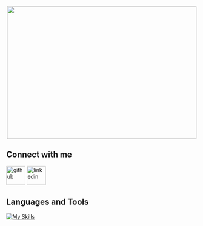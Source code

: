 <!-- <img src="https://readme-typing-svg.demolab.com/?lines=Hi%20I'm%20%20Aaryaveer;Learning%20Flutter%20Currently...;&font=Fira%20Code&width=440&height=45&color=FF7830&vCenter=true&pause=1000&size=25" /> -->
<!--![Code Coding GIF - Code Coding Programming - Discover   Share GIFs](https://github.com/AKR-2803/AKR-2803/assets/109909231/c5dd19ee-5d3d-4e2a-9f54-75a50bb3f0a3) -->
<div align="center">
  <kbd>
    <img src="https://github.com/AKR-2803/AKR-2803/assets/109909231/c5dd19ee-5d3d-4e2a-9f54-75a50bb3f0a3" width="500" height = "350">
  </kbd>
</div>


<!--[![Typing SVG](https://readme-typing-svg.demolab.com?font=Jost&weight=500&size=28&duration=2000&pause=1500&color=F79923&background=FFFFFF00&width=435&lines=Hi+I'm+Aaryaveer;Learning+Flutter+currently...)](https://git.io/typing-svg)-->

<!-- ## Hi! 👋, I'm Aaryaveer
#### Learning...-->

## Connect with me

<!-- [![Github](https://img.shields.io/badge/-Github-000?style=flat&logo=Github&logoColor=white)](https://github.com/AKR-2803) -->
[<img src='https://user-images.githubusercontent.com/71997730/170814881-8ab0d779-9c46-4c8d-a25c-579ee588a217.svg' alt='github' width="50" height="50">](https://github.com/AKR-2803)
[<img src='https://user-images.githubusercontent.com/71997730/170814994-b005073a-0a36-4ff3-a79b-9a044473aa15.svg' alt='linkedin' width="50" height="50">](https://www.linkedin.com/in/aaryaveer-rajput)
## Languages and Tools



[![My Skills](https://skillicons.dev/icons?i=flutter,dart,react,javascript,html,css,mysql,firebase,java,python,figma&theme=dark&perline=10)](https://skillicons.dev)

<!-- ## Stats📈

[![Aaryaveer's GitHub stats](https://github-readme-stats.vercel.app/api?username=AKR-2803&theme=aura_dark&show_icons=true)](https://github.com/anuraghazra/github-readme-stats)
<img style="margin:10px auto;" src="https://github-readme-stats.vercel.app/api/top-langs/?username=AKR-2803&theme=aura_dark&layout=compact" />
<img style="margin: 10px auto;" src="https://github-readme-streak-stats.herokuapp.com/?user=AKR-2803&theme=aura_dark" />
 -->
